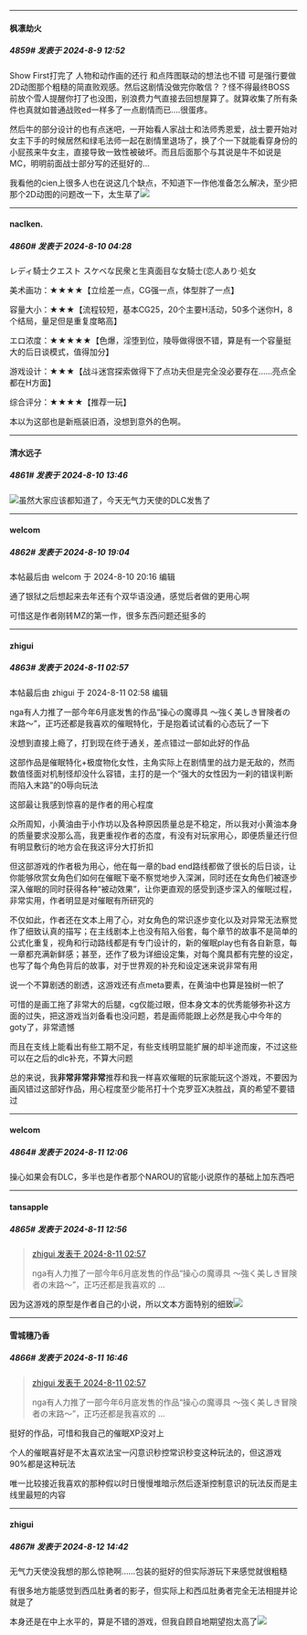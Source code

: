 ﻿
*****

####  枫凛劫火  
##### 4859#       发表于 2024-8-9 12:52

Show First打完了 人物和动作画的还行 和点阵图联动的想法也不错 可是强行要做2D动图那个粗糙的简直败观感。然后这剧情没做完你敢信？？怪不得最终BOSS前放个雪人提醒你打了也没图，别浪费力气直接去回想屋算了。就算收集了所有条件也真就如普通战败ed一样多了一点剧情而已....很蛋疼。

然后牛的部分设计的也有点迷吧，一开始看人家战士和法师秀恩爱，战士要开始对女主下手的时候居然和绿毛法师一起在剧情里退场了，换了个一下就能看穿身份的小屁孩来牛女主，直接导致一致性被破坏。而且后面那个与其说是牛不如说是MC，明明前面战士部分写的还挺好的...

我看他的cien上很多人也在说这几个缺点，不知道下一作他准备怎么解决，至少把那个2D动图的问题改一下，太生草了<img src="https://static.saraba1st.com/image/smiley/face2017/125.png" referrerpolicy="no-referrer">

*****

####  naclken.  
##### 4860#       发表于 2024-8-10 04:28

レディ騎士クエスト スケベな民衆と生真面目な女騎士(恋人あり·処女

美术画功：★★★★【立绘差一点，CG强一点，体型胖了一点】

容量大小：★★★【流程较短，基本CG25，20个主要H活动，50多个迷你H，8个结局，量足但是重复度略高】

エロ浓度：★★★★★【色爆，淫堕到位，陵辱做得很不错，算是有一个容量挺大的后日谈模式，值得加分】

游戏设计：★★★【战斗迷宫探索做得下了点功夫但是完全没必要存在……亮点全都在H方面】

综合评分：★★★★【推荐一玩】

本以为这部也是新瓶装旧酒，没想到意外的色啊。

*****

####  清水远子  
##### 4861#       发表于 2024-8-10 13:46

<img src="https://static.saraba1st.com/image/smiley/carton2017/003.png" referrerpolicy="no-referrer">虽然大家应该都知道了，今天无气力天使的DLC发售了

*****

####  welcom  
##### 4862#       发表于 2024-8-10 19:04

 本帖最后由 welcom 于 2024-8-10 20:16 编辑 

通了银狱之后想起来去年还有个双华语没通，感觉后者做的更用心啊

可惜这是作者刚转MZ的第一作，很多东西问题还挺多的

*****

####  zhigui  
##### 4863#       发表于 2024-8-11 02:57

 本帖最后由 zhigui 于 2024-8-11 02:58 编辑 

nga有人力推了一部今年6月底发售的作品“操心の魔導具 ～強く美しき冒険者の末路～”，正巧还都是我喜欢的催眠特化，于是抱着试试看的心态玩了一下

没想到直接上瘾了，打到现在终于通关，差点错过一部如此好的作品

这部作品是催眠特化+极度物化女性，主角实际上在剧情里的战力是无敌的，然而数值怪面对机制怪却没什么容错，主打的是一个“强大的女性因为一刹的错误判断而陷入末路”的0辱向玩法

这部最让我感到惊喜的是作者的用心程度

众所周知，小黄油由于小作坊以及各种原因质量总是不稳定，所以我对小黄油本身的质量要求没那么高，我更重视作者的态度，有没有对玩家用心，即便质量还行但有明显敷衍的地方会在我这评分大打折扣

但这部游戏的作者极为用心，他在每一章的bad end路线都做了很长的后日谈，让你能够欣赏女角色们如何在催眠下毫不察觉地步入深渊，同时还在女角色们被逐步深入催眠的同时获得各种“被动效果”，让你更直观的感受到逐步深入的催眠过程，非常实用，作者明显是对催眠有所研究的

不仅如此，作者还在文本上用了心，对女角色的常识逐步变化以及对异常无法察觉作了细致认真的描写；在主线剧本上也没有陷入俗套，每个章节的故事不是简单的公式化重复，视角和行动路线都是有专门设计的，新的催眠play也有各自新意，每一章都充满新鲜感；甚至，还作了极为详细设定集，对每个魔具都有完整的设定，也写了每个角色背后的故事，对于世界观的补充和设定迷来说非常有用

说一个不算剧透的剧透，这游戏还有点meta要素，在黄油中也算是独树一帜了

可惜的是画工拖了非常大的后腿，cg仅能过眼，但本身文本的优秀能够弥补这方面的过失，把这游戏当刘备看也没问题，若是画师能跟上必然是我心中今年的goty了，非常遗憾

而且在支线上能看出有些工期不足，有些支线明显能扩展的却半途而废，不过这些可以在之后的dlc补充，不算大问题

总的来说，我<strong>非常非常非常</strong>推荐和我一样喜欢催眠的玩家能玩这个游戏，不要因为画风错过这部好作品，用心程度至少能吊打十个克罗亚X决胜战，真的希望不要错过

*****

####  welcom  
##### 4864#       发表于 2024-8-11 12:06

操心如果会有DLC，多半也是作者那个NAROU的官能小说原作的基础上加东西吧

*****

####  tansapple  
##### 4865#       发表于 2024-8-11 12:56

<blockquote><a href="httphttps://bbs.saraba1st.com/2b/forum.php?mod=redirect&amp;goto=findpost&amp;pid=65859158&amp;ptid=2045114" target="_blank">zhigui 发表于 2024-8-11 02:57</a>

nga有人力推了一部今年6月底发售的作品“操心の魔導具 ～強く美しき冒険者の末路～”，正巧还都是我喜欢的 ...</blockquote>
因为这游戏的原型是作者自己的小说，所以文本方面特别的细致<img src="https://static.saraba1st.com/image/smiley/face2017/066.png" referrerpolicy="no-referrer">

*****

####  雪城穗乃香  
##### 4866#       发表于 2024-8-11 16:46

<blockquote><a href="httphttps://bbs.saraba1st.com/2b/forum.php?mod=redirect&amp;goto=findpost&amp;pid=65859158&amp;ptid=2045114" target="_blank">zhigui 发表于 2024-8-11 02:57</a>

nga有人力推了一部今年6月底发售的作品“操心の魔導具 ～強く美しき冒険者の末路～”，正巧还都是我喜欢的 ...</blockquote>
挺好的作品，可惜和我自己的催眠XP没对上

个人的催眠喜好是不太喜欢法宝一闪意识秒控常识秒变这种玩法的，但这游戏90%都是这种玩法

唯一比较接近我喜欢的那种假以时日慢慢堆暗示然后逐渐控制意识的玩法反而是主线里最短的内容

*****

####  zhigui  
##### 4867#       发表于 2024-8-12 14:42

无气力天使没我想的那么惊艳啊……包装的挺好的但实际游玩下来感觉就很粗糙

有很多地方能感觉到西瓜肚勇者的影子，但实际上和西瓜肚勇者完全无法相提并论就是了

本身还是在中上水平的，算是不错的游戏，但我自顾自地期望抱太高了<img src="https://static.saraba1st.com/image/smiley/face/88.gif" referrerpolicy="no-referrer">


